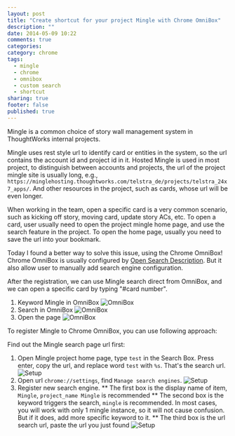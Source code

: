```yaml
---
layout: post
title: "Create shortcut for your project Mingle with Chrome OmniBox"
description: ""
date: 2014-05-09 10:22
comments: true
categories: 
category: chrome
tags: 
  - mingle
  - chrome
  - omnibox
  - custom search
  - shortcut
sharing: true
footer: false
published: true
---
```


Mingle is a common choice of story wall management system in ThoughtWorks internal projects.

Mingle uses rest style url to identify card or entities in the system, so the url contains the account id and project id in it.
Hosted Mingle is used in most project, to distinguish between accounts and projects, the url of the project mingle site is usually long, e.g., `https://minglehosting.thoughtworks.com/telstra_de/projects/telstra_24x7_apps/`. And other resources in the project, such as cards, whose url will be even longer.

When working in the team, open a specific card is a very common scenario, such as kicking off story, moving card, update story ACs, etc. To open a card, user usually need to open the project mingle home page, and use the search feature in the project. To open the home page, usually you need to save the url into your bookmark.

Today I found a better way to solve this issue, using the Chrome OmniBox! Chrome OmniBox is usually configured by [Open Search Description](http://www.opensearch.org/Home). But it also allow user to manually add search engine configuration.

After the registration, we can use Mingle search direct from OmniBox, and we can open a specific card by typing "#card number".

1. Keyword Mingle in OmniBox
![OmniBox](omnibox_1.png "Keyword mingle in OmniBox")
2. Search in OmniBox
![OmniBox](omnibox_2.png "Search in OmniBox")
3. Open the page
![OmniBox](omnibox_3.png "Open the page")

To register Mingle to Chrome OmniBox, you can use following approach:

Find out the Mingle search page url first:

1. Open Mingle project home page, type `test` in the Search Box. Press enter, copy the url, and replace word `test` with `%s`. That's the search url.
![Setup](setup_1.png "Find Search Url")
2. Open url `chrome://settings`, find `Manage search engines`.
![Setup](setup_2.png "Find Manage search engines")
3. Register new search engine.
  ** The first box is the display name of item, `Mingle`, `project_name Mingle` is recommended
  ** The second box is the keyword triggers the search, `mingle` is recommended. In most cases, you will work with only 1 mingle instance, so it will not cause confusion. But if it does, add more specific keyword to it.
  ** The third box is the url search url, paste the url you just found
![Setup](setup_3.png "Register mingle")  

